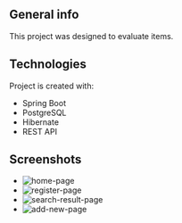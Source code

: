 ## General info
This project was designed to evaluate items.
	
## Technologies
Project is created with:
* Spring Boot
* PostgreSQL
* Hibernate
* REST API

## Screenshots
* ![home-page](https://user-images.githubusercontent.com/76015843/121510000-7acfd000-c9e7-11eb-85e9-368aa1a05b0b.png)
* ![register-page](https://user-images.githubusercontent.com/76015843/121510002-7b686680-c9e7-11eb-91c4-a73d74d57fa8.png)
* ![search-result-page](https://user-images.githubusercontent.com/76015843/121510004-7c00fd00-c9e7-11eb-8065-fd117089646a.png)
* ![add-new-page](https://user-images.githubusercontent.com/76015843/121510008-7c00fd00-c9e7-11eb-8292-6629bc487b0b.png)
